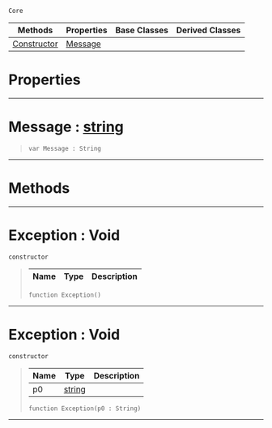  `Core`

|Methods|Properties|Base Classes|Derived Classes|
|---|---|---|---|
|[ Constructor](https://github.com/zeroengineteam/ZeroDocs/blob/master/code_reference/nada_base_types/exception.markdown#exception-void)|[ Message](https://github.com/zeroengineteam/ZeroDocs/blob/master/code_reference/nada_base_types/exception.markdown#message-zero-engine-docu)| | |


 #  Properties


---  
 #  Message : [string](https://github.com/zeroengineteam/ZeroDocs/blob/master/code_reference/nada_base_types/string.markdown)

> 
> ``` lang=cpp, name=Nada
> var Message : String


---  
 #  Methods


---  
 #  Exception : Void

 `constructor`

> 
> |Name|Type|Description|
> |---|---|---|
> ``` lang=cpp, name=Nada
> function Exception()
> ``` 


---  
 #  Exception : Void

 `constructor`

> 
> |Name|Type|Description|
> |---|---|---|
> |p0|[string](https://github.com/zeroengineteam/ZeroDocs/blob/master/code_reference/nada_base_types/string.markdown)| |
> ``` lang=cpp, name=Nada
> function Exception(p0 : String)
> ``` 


---  
 

 